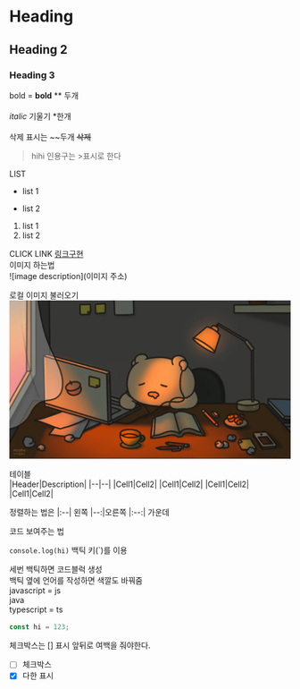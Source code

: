 # Heading

## Heading 2

### Heading 3

<!-- Line -->

<!-- Text attributes -->

bold = **bold** \** 두개
<br><br>
*italic* 기울기 *한개
<br><br>
삭제 표시는 ~~두개 ~~삭제~~
<br>

> hihi 인용구는 >표시로 한다

LIST

<!-- list -->

- list 1

* list 2

<!-- number list -->

1. list 1
2. list 2

CLICK LINK [링크구현](http://www.google.com)
<br>
이미지 하는법 <br>
![image description](이미지 주소)

로컬 이미지 불러오기<br>
![ex_screenshot](./힘들어.PNG)

<!-- table -->

테이블<br>
|Header|Description|
|--|--|
|Cell1|Cell2|
|Cell1|Cell2|
|Cell1|Cell2|
|Cell1|Cell2|

정렬하는 법은 |:--| 왼쪽 |--:|오른쪽 |:--:| 가운데

코드 보여주는 법

`console.log(hi)`
백틱 키(`)를 이용

세번 백틱하면 코드블럭 생성<br>
백틱 옆에 언어를 작성하면 색깔도 바꿔줌<br>
javascript = js<br>
java<br>
typescript = ts<br>

```js
const hi = 123;
```

체크박스는 [] 표시 앞뒤로 여백을 줘야한다.<br>

- [ ] 체크박스
- [x] 다한 표시
